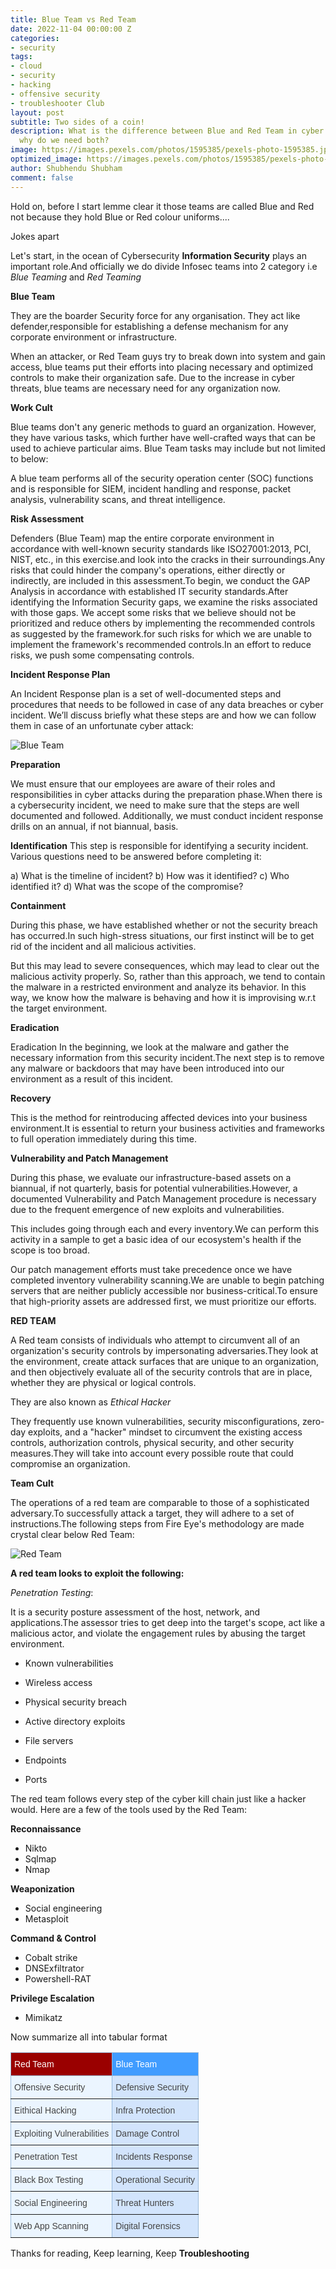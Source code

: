 ```yaml
---
title: Blue Team vs Red Team
date: 2022-11-04 00:00:00 Z
categories:
- security
tags:
- cloud
- security
- hacking
- offensive security
- troubleshooter Club
layout: post
subtitle: Two sides of a coin!
description: What is the difference between Blue and Red Team in cyber security and
  why do we need both?
image: https://images.pexels.com/photos/1595385/pexels-photo-1595385.jpeg?auto=compress&cs=tinysrgb&w=1260&h=750&dpr=1
optimized_image: https://images.pexels.com/photos/1595385/pexels-photo-1595385.jpeg?auto=compress&cs=tinysrgb&w=1260&h=750&dpr=1
author: Shubhendu Shubham
comment: false
---
```


Hold on, before I start lemme clear it those teams are called Blue and Red not because they hold Blue or Red colour uniforms....

Jokes apart

Let's start, in the ocean of Cybersecurity **Information Security** plays an important role.And officially we do divide Infosec teams into 2 category i.e _Blue Teaming_ and _Red Teaming_

**Blue Team**

They are the boarder Security force for any organisation. They act like defender,responsible for establishing a defense mechanism for any corporate environment or infrastructure.

When an attacker, or Red Team guys try to break down into system and gain access, blue teams put their efforts into placing necessary and optimized controls to make their organization safe.
Due to the increase in cyber threats, blue teams are necessary need for any organization now.

**Work Cult**

Blue teams don't any generic methods to guard an organization. However, they have various tasks, which further have well-crafted ways that can be used to achieve particular aims. Blue Team tasks may include but not limited to below:

A blue team performs all of the security operation center (SOC) functions and is responsible for SIEM, incident handling and response, packet analysis, vulnerability scans, and threat intelligence.

**Risk Assessment**

Defenders (Blue Team) map the entire corporate environment in accordance with well-known security standards like ISO27001:2013, PCI, NIST, etc., in this exercise.and look into the cracks in their surroundings.Any risks that could hinder the company's operations, either directly or indirectly, are included in this assessment.To begin, we conduct the GAP Analysis in accordance with established IT security standards.After identifying the Information Security gaps, we examine the risks associated with those gaps. We accept some risks that we believe should not be prioritized and reduce others by implementing the recommended controls as suggested by the framework.for such risks for which we are unable to implement the framework's recommended controls.In an effort to reduce risks, we push some compensating controls.

**Incident Response Plan**

An Incident Response plan is a set of well-documented steps and procedures that needs to be followed in case of any data breaches or cyber incident. We’ll discuss briefly what these steps are and how we can follow them in case of an unfortunate cyber attack:

![Blue Team](https://www.infosecademy.com/wp-content/uploads/2021/03/image-1.png)

**Preparation**

We must ensure that our employees are aware of their roles and responsibilities in cyber attacks during the preparation phase.When there is a cybersecurity incident, we need to make sure that the steps are well documented and followed.
Additionally, we must conduct incident response drills on an annual, if not biannual, basis.

**Identification**
This step is responsible for identifying a security incident. Various questions need to be answered before completing it:

a) What is the timeline of incident?
b) How was it identified?
c) Who identified it?
d) What was the scope of the compromise?

**Containment**

During this phase, we have established whether or not the security breach has occurred.In such high-stress situations, our first instinct will be to get rid of the incident and all malicious activities.

But this may lead to severe consequences, which may lead to clear out the malicious activity properly. So, rather than this approach, we tend to contain the malware in a restricted environment and analyze its behavior. In this way, we know how the malware is behaving and how it is improvising w.r.t the target environment.

**Eradication**

Eradication In the beginning, we look at the malware and gather the necessary information from this security incident.The next step is to remove any malware or backdoors that may have been introduced into our environment as a result of this incident.

**Recovery**

This is the method for reintroducing affected devices into your business environment.It is essential to return your business activities and frameworks to full operation immediately during this time.

**Vulnerability and Patch Management**

During this phase, we evaluate our infrastructure-based assets on a biannual, if not quarterly, basis for potential vulnerabilities.However, a documented Vulnerability and Patch Management procedure is necessary due to the frequent emergence of new exploits and vulnerabilities.

This includes going through each and every inventory.We can perform this activity in a sample to get a basic idea of our ecosystem's health if the scope is too broad.

Our patch management efforts must take precedence once we have completed inventory vulnerability scanning.We are unable to begin patching servers that are neither publicly accessible nor business-critical.To ensure that high-priority assets are addressed first, we must prioritize our efforts.

**RED TEAM**

A Red team consists of individuals who attempt to circumvent all of an organization's security controls by impersonating adversaries.They look at the environment, create attack surfaces that are unique to an organization, and then objectively evaluate all of the security controls that are in place, whether they are physical or logical controls.

They are also known as _Ethical Hacker_

They frequently use known vulnerabilities, security misconfigurations, zero-day exploits, and a "hacker" mindset to circumvent the existing access controls, authorization controls, physical security, and other security measures.They will take into account every possible route that could compromise an organization.

**Team Cult**

The operations of a red team are comparable to those of a sophisticated adversary.To successfully attack a target, they will adhere to a set of instructions.The following steps from Fire Eye's methodology are made crystal clear below Red Team:

![Red Team](https://www.infosecademy.com/wp-content/uploads/2021/03/image.png)

**A red team looks to exploit the following:**

_Penetration Testing_:

It is a security posture assessment of the host, network, and applications.The assessor tries to get deep into the target's scope, act like a malicious actor, and violate the engagement rules by abusing the target environment.

- Known vulnerabilities

- Wireless access
- Physical security breach
- Active directory exploits
- File servers
- Endpoints
- Ports

The red team follows every step of the cyber kill chain just like a hacker would. Here are a few of the tools used by the Red Team:

**Reconnaissance**

- Nikto
- Sqlmap
- Nmap

**Weaponization**

- Social engineering
- Metasploit

**Command & Control**

- Cobalt strike
- DNSExfiltrator
- Powershell-RAT

**Privilege Escalation**

- Mimikatz

Now summarize all into tabular format

<style type="text/css">
.tg  {border-collapse:collapse;border-color:#9ABAD9;border-spacing:0;}
.tg td{background-color:#EBF5FF;border-color:#9ABAD9;border-style:solid;border-width:1px;color:#444;
  font-family:Arial, sans-serif;font-size:14px;overflow:hidden;padding:10px 5px;word-break:normal;}
.tg th{background-color:#409cff;border-color:#9ABAD9;border-style:solid;border-width:1px;color:#fff;
  font-family:Arial, sans-serif;font-size:14px;font-weight:normal;overflow:hidden;padding:10px 5px;word-break:normal;}
.tg .tg-phtq{background-color:#D2E4FC;border-color:inherit;text-align:left;vertical-align:top}
.tg .tg-jynt{background-color:#9a0000;border-color:inherit;text-align:left;vertical-align:top}
.tg .tg-0pky{border-color:inherit;text-align:left;vertical-align:top}
</style>
<table class="tg">
<thead>
  <tr>
    <th class="tg-jynt">Red Team </th>
    <th class="tg-0pky">Blue Team</th>
  </tr>
</thead>
<tbody>
  <tr>
    <td class="tg-0pky">Offensive Security</td>
    <td class="tg-phtq">Defensive Security</td>
  </tr>
  <tr>
    <td class="tg-0pky">Eithical Hacking </td>
    <td class="tg-phtq">Infra Protection</td>
  </tr>
  <tr>
    <td class="tg-0pky">Exploiting Vulnerabilities</td>
    <td class="tg-phtq">Damage Control </td>
  </tr>
  <tr>
    <td class="tg-0pky">Penetration Test</td>
    <td class="tg-phtq">Incidents Response</td>
  </tr>
  <tr>
    <td class="tg-0pky">Black Box Testing</td>
    <td class="tg-phtq">Operational Security</td>
  </tr>
  <tr>
    <td class="tg-0pky">Social Engineering </td>
    <td class="tg-phtq">Threat Hunters</td>
  </tr>
  <tr>
    <td class="tg-0pky">Web App Scanning</td>
    <td class="tg-phtq">Digital Forensics</td>
  </tr>
</tbody>
</table>

Thanks for reading, Keep learning, Keep **Troubleshooting**

